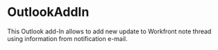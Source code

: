 # OutlookAddIn
This Outlook add-In allows to add new update to Workfront note thread using information from notification e-mail.
